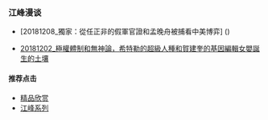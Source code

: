 ### 江峰漫谈


- [20181208_獨家：從任正非的假軍官證和孟晚舟被捕看中美博弈]
()

- [20181202_極權體制和無神論，希特勒的超級人種和賀建奎的基因編輯女嬰誕生的土壤](https://youtu.be/tulVpGxjclQ)

#### 推荐点击
- [精品欣赏](https://summer200.github.io/content/main)
 - [江峰系列](https://summer200.github.io/content/JiangFeng)

